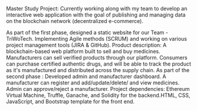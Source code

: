 Master Study Project: Currently working along with my team to develop an interactive web application with the goal of publishing and managing data on the blockchain network (decentralized e-commerce). 

As part of the first phase, designed a static website for our Team - TriWoTech.
Implementing Agile methods (SCRUM)  and working on various project management tools (JIRA & GitHub).
Product description: A blockchain-based web platform built to sell and buy medicines. Manufacturers can sell verified products through our platform. Consumers can purchase certified authentic drugs, and will be able to track the product as it's manufactured and distributed across the supply chain.
As part of the second phase :
Developed admin and manufacturer dashboard.
A manufacturer can register and add/update/delete/ and view medicines. Admin can approve/reject a manufacturer.
Project dependencies: Ethereum Virtual Machine, Truffle, Ganache, and Solidity for the backend.HTML, CSS, JavaScript, and Bootstrap template for the front end.
